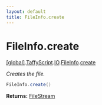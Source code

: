 ```yaml
---
layout: default
title: FileInfo.create
---
```


# FileInfo.create

[\[global\]]({{site.baseurl}}/docs/).[TaffyScript]({{site.baseurl}}/docs/TaffyScript/).[IO]({{site.baseurl}}/docs/TaffyScript/IO/).[FileInfo]({{site.baseurl}}/docs/TaffyScript/IO/FileInfo/).[create]({{site.baseurl}}/docs/TaffyScript/IO/FileInfo/create/)

_Creates the file._

```cs
FileInfo.create()
```

**Returns:** [FileStream]({{site.baseurl}}/docs/TaffyScript/IO/FileStream)

